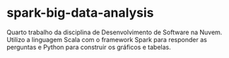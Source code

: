 # spark-big-data-analysis
Quarto trabalho da disciplina de Desenvolvimento de Software na Nuvem. Utilizo a linguagem Scala com o framework Spark para responder as perguntas e Python para construir os gráficos e tabelas.

